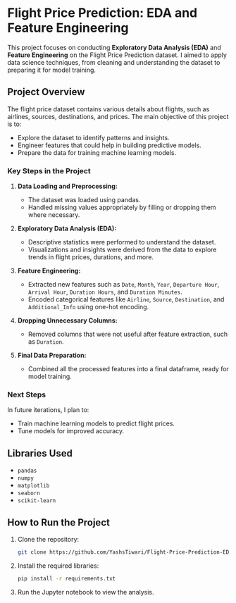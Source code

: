 # Flight Price Prediction: EDA and Feature Engineering

This project focuses on conducting **Exploratory Data Analysis (EDA)** and **Feature Engineering** on the Flight Price Prediction dataset. I aimed to apply data science techniques, from cleaning and understanding the dataset to preparing it for model training.

## Project Overview

The flight price dataset contains various details about flights, such as airlines, sources, destinations, and prices. The main objective of this project is to:
- Explore the dataset to identify patterns and insights.
- Engineer features that could help in building predictive models.
- Prepare the data for training machine learning models.

### Key Steps in the Project

1. **Data Loading and Preprocessing:**
   - The dataset was loaded using pandas.
   - Handled missing values appropriately by filling or dropping them where necessary.

2. **Exploratory Data Analysis (EDA):**
   - Descriptive statistics were performed to understand the dataset.
   - Visualizations and insights were derived from the data to explore trends in flight prices, durations, and more.

3. **Feature Engineering:**
   - Extracted new features such as `Date`, `Month`, `Year`, `Departure Hour`, `Arrival Hour`, `Duration Hours`, and `Duration Minutes`.
   - Encoded categorical features like `Airline`, `Source`, `Destination`, and `Additional_Info` using one-hot encoding.

4. **Dropping Unnecessary Columns:**
   - Removed columns that were not useful after feature extraction, such as `Duration`.

5. **Final Data Preparation:**
   - Combined all the processed features into a final dataframe, ready for model training.

### Next Steps

In future iterations, I plan to:
- Train machine learning models to predict flight prices.
- Tune models for improved accuracy.

## Libraries Used
- `pandas`
- `numpy`
- `matplotlib`
- `seaborn`
- `scikit-learn`

## How to Run the Project

1. Clone the repository:
   ```bash
   git clone https://github.com/YashsTiwari/Flight-Price-Prediction-EDA-Feature-Engineering.git
   ```
2. Install the required libraries:
   ```bash
   pip install -r requirements.txt
   ```
3. Run the Jupyter notebook to view the analysis.
